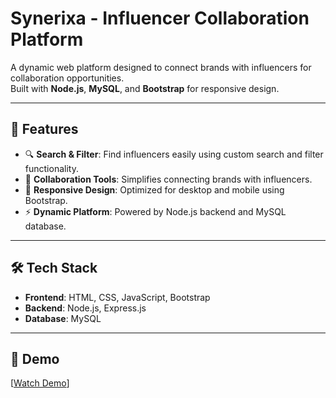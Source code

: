 # Synerixa - Influencer Collaboration Platform

A dynamic web platform designed to connect brands with influencers for collaboration opportunities.  
Built with **Node.js**, **MySQL**, and **Bootstrap** for responsive design.

---

## 🚀 Features
- 🔍 **Search & Filter**: Find influencers easily using custom search and filter functionality.
- 🤝 **Collaboration Tools**: Simplifies connecting brands with influencers.
- 📱 **Responsive Design**: Optimized for desktop and mobile using Bootstrap.
- ⚡ **Dynamic Platform**: Powered by Node.js backend and MySQL database.

---

## 🛠️ Tech Stack
- **Frontend**: HTML, CSS, JavaScript, Bootstrap  
- **Backend**: Node.js, Express.js  
- **Database**: MySQL  

---

## 📸 Demo
[[Watch Demo](https://drive.google.com/file/d/1P-sSFvBMgKpivFJbbycbeWKArV64vxXF/view?usp=sharing)]
